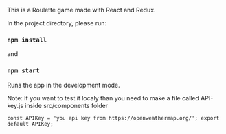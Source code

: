 This is a Roulette game made with React and Redux.

In the project directory, please run:

### `npm install`
and
### `npm start`
Runs the app in the development mode.

Note: If you want to test it localy than you need to make a file called API-key.js inside src/components folder

`const APIKey = 'you api key from https://openweathermap.org/';
export default APIKey;`
